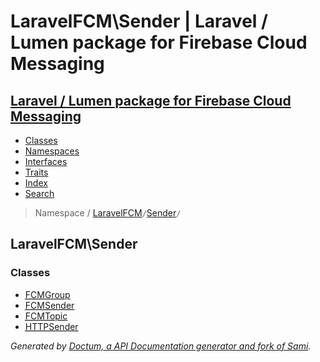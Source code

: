# LaravelFCM\Sender | Laravel / Lumen package for Firebase Cloud Messaging    

## [Laravel / Lumen package for Firebase Cloud Messaging](../index.md)

- [Classes](../classes.md)
- [Namespaces](../namespaces.md)
- [Interfaces](../interfaces.md)
- [Traits](../traits.md)
- [Index](../doc-index.md)
- [Search](../search.md)

> Namespace /     [LaravelFCM](../LaravelFCM.md)` / `[Sender](../LaravelFCM/Sender.md)` / `

## LaravelFCM\Sender



### Classes

- [<abbr title="LaravelFCM\Sender\FCMGroup">FCMGroup</abbr>](../LaravelFCM/Sender/FCMGroup.md)
- [<abbr title="LaravelFCM\Sender\FCMSender">FCMSender</abbr>](../LaravelFCM/Sender/FCMSender.md)
- [<abbr title="LaravelFCM\Sender\FCMTopic">FCMTopic</abbr>](../LaravelFCM/Sender/FCMTopic.md)
- [<abbr title="LaravelFCM\Sender\HTTPSender">HTTPSender</abbr>](../LaravelFCM/Sender/HTTPSender.md)



_Generated by [Doctum, a API Documentation generator and fork of Sami](https://github.com/code-lts/doctum)._